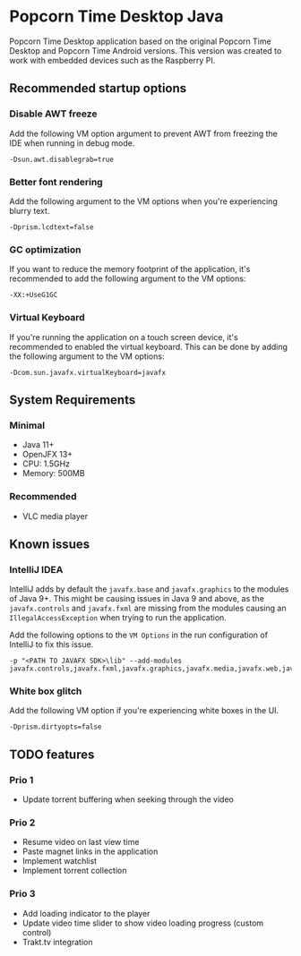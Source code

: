# Popcorn Time Desktop Java

Popcorn Time Desktop application based on the original Popcorn Time Desktop and Popcorn Time Android versions.
This version was created to work with embedded devices such as the Raspberry PI.

## Recommended startup options

### Disable AWT freeze

Add the following VM option argument to prevent AWT from freezing the IDE 
when running in debug mode.

    -Dsun.awt.disablegrab=true

### Better font rendering

Add the following argument to the VM options when you're experiencing blurry text.

    -Dprism.lcdtext=false

### GC optimization

If you want to reduce the memory footprint of the application, 
it's recommended to add the following argument to the VM options:

    -XX:+UseG1GC

### Virtual Keyboard

If you're running the application on a touch screen device, 
it's recommended to enabled the virtual keyboard.
This can be done by adding the following argument to the VM options:

    -Dcom.sun.javafx.virtualKeyboard=javafx 

## System Requirements

### Minimal

- Java 11+
- OpenJFX 13+
- CPU: 1.5GHz
- Memory: 500MB

### Recommended

- VLC media player

## Known issues  

### IntelliJ IDEA

IntelliJ adds by default the `javafx.base` and `javafx.graphics` to the modules of Java 9+.
This might be causing issues in Java 9 and above, as the `javafx.controls` and `javafx.fxml` are 
missing from the modules causing an `IllegalAccessException` when trying to run the application.

Add the following options to the `VM Options` in the run configuration of IntelliJ to fix this issue. 

    -p "<PATH TO JAVAFX SDK>\lib" --add-modules javafx.controls,javafx.fxml,javafx.graphics,javafx.media,javafx.web,javafx.swing

### White box glitch

Add the following VM option if you're experiencing white boxes in the UI.

    -Dprism.dirtyopts=false

## TODO features

### Prio 1

- Update torrent buffering when seeking through the video

### Prio 2

- Resume video on last view time
- Paste magnet links in the application
- Implement watchlist
- Implement torrent collection

### Prio 3

- Add loading indicator to the player
- Update video time slider to show video loading progress (custom control)
- Trakt.tv integration